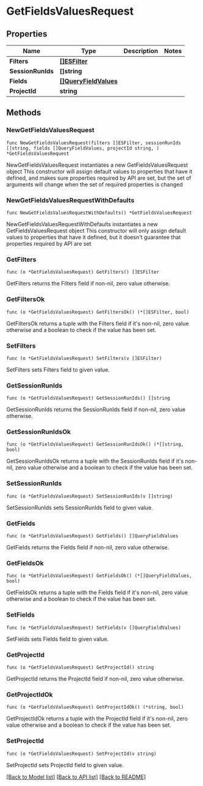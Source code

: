 # GetFieldsValuesRequest

## Properties

Name | Type | Description | Notes
------------ | ------------- | ------------- | -------------
**Filters** | [**[]ESFilter**](ESFilter.md) |  | 
**SessionRunIds** | **[]string** |  | 
**Fields** | [**[]QueryFieldValues**](QueryFieldValues.md) |  | 
**ProjectId** | **string** |  | 

## Methods

### NewGetFieldsValuesRequest

`func NewGetFieldsValuesRequest(filters []ESFilter, sessionRunIds []string, fields []QueryFieldValues, projectId string, ) *GetFieldsValuesRequest`

NewGetFieldsValuesRequest instantiates a new GetFieldsValuesRequest object
This constructor will assign default values to properties that have it defined,
and makes sure properties required by API are set, but the set of arguments
will change when the set of required properties is changed

### NewGetFieldsValuesRequestWithDefaults

`func NewGetFieldsValuesRequestWithDefaults() *GetFieldsValuesRequest`

NewGetFieldsValuesRequestWithDefaults instantiates a new GetFieldsValuesRequest object
This constructor will only assign default values to properties that have it defined,
but it doesn't guarantee that properties required by API are set

### GetFilters

`func (o *GetFieldsValuesRequest) GetFilters() []ESFilter`

GetFilters returns the Filters field if non-nil, zero value otherwise.

### GetFiltersOk

`func (o *GetFieldsValuesRequest) GetFiltersOk() (*[]ESFilter, bool)`

GetFiltersOk returns a tuple with the Filters field if it's non-nil, zero value otherwise
and a boolean to check if the value has been set.

### SetFilters

`func (o *GetFieldsValuesRequest) SetFilters(v []ESFilter)`

SetFilters sets Filters field to given value.


### GetSessionRunIds

`func (o *GetFieldsValuesRequest) GetSessionRunIds() []string`

GetSessionRunIds returns the SessionRunIds field if non-nil, zero value otherwise.

### GetSessionRunIdsOk

`func (o *GetFieldsValuesRequest) GetSessionRunIdsOk() (*[]string, bool)`

GetSessionRunIdsOk returns a tuple with the SessionRunIds field if it's non-nil, zero value otherwise
and a boolean to check if the value has been set.

### SetSessionRunIds

`func (o *GetFieldsValuesRequest) SetSessionRunIds(v []string)`

SetSessionRunIds sets SessionRunIds field to given value.


### GetFields

`func (o *GetFieldsValuesRequest) GetFields() []QueryFieldValues`

GetFields returns the Fields field if non-nil, zero value otherwise.

### GetFieldsOk

`func (o *GetFieldsValuesRequest) GetFieldsOk() (*[]QueryFieldValues, bool)`

GetFieldsOk returns a tuple with the Fields field if it's non-nil, zero value otherwise
and a boolean to check if the value has been set.

### SetFields

`func (o *GetFieldsValuesRequest) SetFields(v []QueryFieldValues)`

SetFields sets Fields field to given value.


### GetProjectId

`func (o *GetFieldsValuesRequest) GetProjectId() string`

GetProjectId returns the ProjectId field if non-nil, zero value otherwise.

### GetProjectIdOk

`func (o *GetFieldsValuesRequest) GetProjectIdOk() (*string, bool)`

GetProjectIdOk returns a tuple with the ProjectId field if it's non-nil, zero value otherwise
and a boolean to check if the value has been set.

### SetProjectId

`func (o *GetFieldsValuesRequest) SetProjectId(v string)`

SetProjectId sets ProjectId field to given value.



[[Back to Model list]](../README.md#documentation-for-models) [[Back to API list]](../README.md#documentation-for-api-endpoints) [[Back to README]](../README.md)


